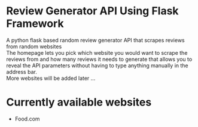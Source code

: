 # Review Generator API Using Flask Framework
A python flask based random review generator API that scrapes reviews from random websites
<br>
The homepage lets you pick which website you would want to scrape the reviews from and how many reviews it needs to generate that allows you to reveal the API parameters without having to type anything manually in the address bar. 
<br>
More websites will be added later ...
# Currently available websites
* Food.com